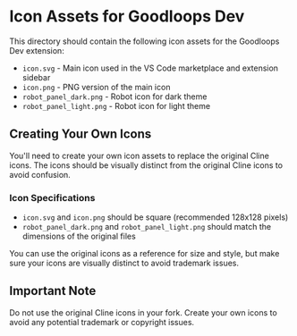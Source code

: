 # Icon Assets for Goodloops Dev

This directory should contain the following icon assets for the Goodloops Dev extension:

- `icon.svg` - Main icon used in the VS Code marketplace and extension sidebar
- `icon.png` - PNG version of the main icon
- `robot_panel_dark.png` - Robot icon for dark theme
- `robot_panel_light.png` - Robot icon for light theme

## Creating Your Own Icons

You'll need to create your own icon assets to replace the original Cline icons. The icons should be visually distinct from the original Cline icons to avoid confusion.

### Icon Specifications

- `icon.svg` and `icon.png` should be square (recommended 128x128 pixels)
- `robot_panel_dark.png` and `robot_panel_light.png` should match the dimensions of the original files

You can use the original icons as a reference for size and style, but make sure your icons are visually distinct to avoid trademark issues.

## Important Note

Do not use the original Cline icons in your fork. Create your own icons to avoid any potential trademark or copyright issues.
